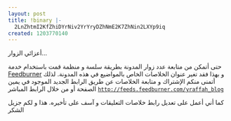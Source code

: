 ```yaml
---
layout: post
title: !binary |-
  2LnZhtmI2KfZhiDYrNiv2YrYryDZhNmE2K7ZhNin2LXYp9iq
created: 1203770140
---
```

أعزائي الزوار...

حتى أتمكن من متابعة عدد زوار المدونة بطريقة سلسة و منظمة قمت باستخدام خدمة <a href="http://www.feedburner.com">Feedburner</a> و بهذا فقد تغير عنوان الخلاصات الخاص بالمواضيع في هذه المدونة. لذلك أتمنى منكم الإشتراك و متابعة الخلاصات عن طريق الرابط الجديد الموجود في يمين الصفحة أو من خلال الرابط المباشر
<code>http://feeds.feedburner.com/yraffah_blog</code>

كما أني أعمل على تعديل رابط خلاصات التعليقات و آسف على تأخيره.
هذا و لكم جزيل الشكر
<!--break-->
